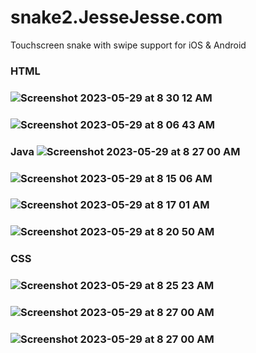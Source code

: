 # snake2.JesseJesse.com
Touchscreen snake with swipe support for iOS & Android
### HTML
### ![Screenshot 2023-05-29 at 8 30 12 AM](https://github.com/sudo-self/snake2.JesseJesse.com/assets/119916323/32856239-8c78-4b2f-bd3a-ebe985ae1eb6)

### ![Screenshot 2023-05-29 at 8 06 43 AM](https://github.com/sudo-self/snake2.JesseJesse.com/assets/119916323/0eea43cb-c16f-4daf-8706-934aa5e1e8ea)
### Java ![Screenshot 2023-05-29 at 8 27 00 AM](https://github.com/sudo-self/snake2.JesseJesse.com/assets/119916323/fa3e8a6c-a2c3-4739-9e18-95bcafd5c515)

### ![Screenshot 2023-05-29 at 8 15 06 AM](https://github.com/sudo-self/snake2.JesseJesse.com/assets/119916323/f3a95e70-fe69-42e2-ada6-6fcab8f5f1f8)
### ![Screenshot 2023-05-29 at 8 17 01 AM](https://github.com/sudo-self/snake2.JesseJesse.com/assets/119916323/4ffc6ca2-c7f6-4add-abe7-0af5fd0f4b85)
### ![Screenshot 2023-05-29 at 8 20 50 AM](https://github.com/sudo-self/snake2.JesseJesse.com/assets/119916323/6592585e-e63b-431b-bb06-c529bbb2bafc)
### CSS
### ![Screenshot 2023-05-29 at 8 25 23 AM](https://github.com/sudo-self/snake2.JesseJesse.com/assets/119916323/728144d9-c6be-4ccc-8478-68b3c74660af)
### ![Screenshot 2023-05-29 at 8 27 00 AM](https://github.com/sudo-self/snake2.JesseJesse.com/assets/119916323/1b95eb3a-008c-4863-b8ef-14cb7ec173b7)
### ![Screenshot 2023-05-29 at 8 27 00 AM](https://github.com/sudo-self/snake2.JesseJesse.com/assets/119916323/2dad98ab-a3bb-4df0-9b6c-c9359037d941)
